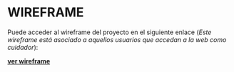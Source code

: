 # WIREFRAME

Puede acceder al wireframe del proyecto en el siguiente enlace (*Este wireframe está asociado a aquellos usuarios que accedan a la web como cuidador*):

**[ver wireframe](https://2kqaqz.axshare.com)**